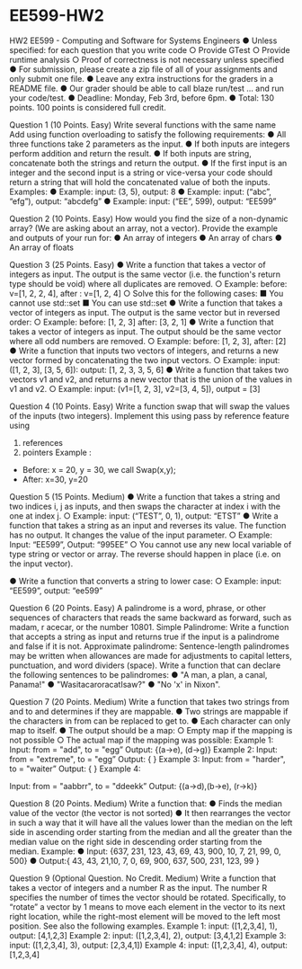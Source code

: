 # EE599-HW2
 HW2 EE599 - Computing and Software for Systems Engineers
● Unless specified: for each question that you write code
○ Provide GTest
○ Provide runtime analysis
○ Proof of correctness is not necessary unless specified
● For submission, please create a zip file of all of your assignments and only submit one file.
● Leave any extra instructions for the graders in a README file.
● Our grader should be able to call blaze run/test ... and run your code/test.
● Deadline: Monday, Feb 3rd, before 6pm.
● Total: 130 points. 100 points is considered full credit.

Question 1 (10 Points. Easy)
Write several functions with the same name Add using function overloading to satisfy the following requirements:
● All three functions take 2 parameters as the input.
● If both inputs are integers perform addition and return the result.
● If both inputs are string, concatenate both the strings and return the output.
● If the first input is an integer and the second input is a string or vice-versa your code
should return a string that will hold the concatenated value of both the inputs.
Examples:
● Example: input: (3, 5), output: 8
● Example: input: (“abc”, “efg”), output: “abcdefg”
● Example: input: (“EE”, 599), output: “EE599”

Question 2 (10 Points. Easy)
How would you find the size of a non-dynamic array? (We are asking about an array, not a vector). Provide the example and outputs of your run for:
● An array of integers
● An array of chars
● An array of floats

 Question 3 (25 Points. Easy)
● Write a function that takes a vector of integers as input. The output is the same vector (i.e. the function's return type should be void) where all duplicates are removed.
○ Example: before: v=[1, 2, 2, 4], after : v=[1, 2, 4]
○ Solve this for the following cases:
■ You cannot use std::set
■ You can use std::set
● Write a function that takes a vector of integers as input. The output is the same vector
but in reversed order:
○ Example: before: [1, 2, 3] after: [3, 2, 1]
● Write a function that takes a vector of integers as input. The output should be the same vector where all ​odd numbers are removed.
○ Example: before: [1, 2, 3], after: [2]
● Write a function that inputs two vectors of integers, and returns a new vector formed by
concatenating the two input vectors.
○ Example: input: ([1, 2, 3], [3, 5, 6]): output: [1, 2, 3, 3, 5, 6]
● Write a function that takes two vectors v1 and v2, and returns a new vector that is the union​ of the values in v1 and v2.
○ Example: input: (v1=[1, 2, 3], v2=[3, 4, 5]), output = [3]

Question 4 (10 Points. Easy)
Write a function swap that will swap the values of the inputs (two integers). Implement this using pass by reference feature using
1. references
2. pointers Example :
- Before: x = 20, y = 30, we call Swap(x,y);
- After: x=30, y=20

Question 5 (15 Points. Medium)
● Write a function that takes a string and two indices i, j as inputs, and then swaps the character at index i with the one at index j.
○ Example: input: (“TEST”, 0, 1), output: “ETST”
● Write a function that takes a string as an input and reverses its value. The function has
no output. It changes the value of the input parameter.
○ Example: Input: “EE599”, Output: “995EE”
○ You cannot use any new local variable of type string or vector or array. The
reverse should happen in place (i.e. on the input vector).

 ● Write a function that converts a string to lower case: ○ Example: input: “EE599”, output: “ee599”
 
Question 6 (20 Points. Easy)
A palindrome is a word, phrase, or other sequences of characters that reads the same
backward as forward, such as madam, r acecar, or the number 10801.
Simple Palindrome: Write a function that accepts a string as input and returns true if the input
is a palindrome and false if it is not.
Approximate palindrome: Sentence-length palindromes may be written when allowances are made for adjustments to capital letters, punctuation, and word dividers (space).
Write a function that can declare the following sentences to be palindromes:
● "A man, a plan, a canal, Panama!"
● "WasitacaroracatIsaw?"
● "No 'x' in Nixon".

Question 7 (20 Points. Medium)
Write a function that takes two strings from and to and determines if they are mappable.
● Two strings are mappable if the characters in from can be replaced to get to.
● Each character can only map to itself.
● The output should be a map:
○ Empty map if the mapping is not possible
○ The actual map if the mapping was possible:
Example 1:
Input: from = "add", to = "egg” Output: {(a->e), (d->g)}
Example 2:
Input: from = "extreme", to = "egg” Output: { }
Example 3:
Input: from = "harder", to = "waiter” Output: { }
Example 4:

 Input: from = "aabbrr", to = "ddeekk” Output: {(a->d),(b->e), (r->k)}
 
Question 8 (20 Points. Medium)
Write a function that:
● Finds the median value of the vector (the vector is not sorted)
● It then rearranges the vector in such a way that it will have all the values lower than the
median on the left side in ascending order starting from the median and all the greater
than the median value on the right side in descending order starting from the median.
Example:
● Input: {637, 231, 123, 43, 69, 43, 900, 10, 7, 21, 99, 0, 500}
● Output:{ 43, 43, 21,10, 7, 0, 69, 900, 637, 500, 231, 123, 99 }

Question 9 (Optional Question. No Credit. Medium)
Write a function that takes a vector of integers and a number ​R​ as the input. The number R specifies the number of times the vector should be rotated. Specifically, to “rotate” a vector by 1 means to move each element in the vector to its next right location, while the right-most element will be moved to the left most position. See also the following examples.
Example 1: input: ([1,2,3,4], 1), output: [4,1,2,3] 
Example 2: input: ([1,2,3,4], 2), output: [3,4,1,2] 
Example 3: input: ([1,2,3,4], 3), output: [2,3,4,1]) 
Example 4: input: ([1,2,3,4], 4), output: [1,2,3,4]
